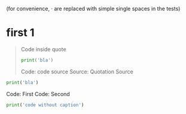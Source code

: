 (for convenience, · are replaced with simple single spaces in the tests)
# first 1

> Code inside quote
> ```python
> print('bla')
> ```
> Code: code source
Source: Quotation Source

```python
print('bla')
```
Code: First
Code: Second

```python
print('code without caption')
```
